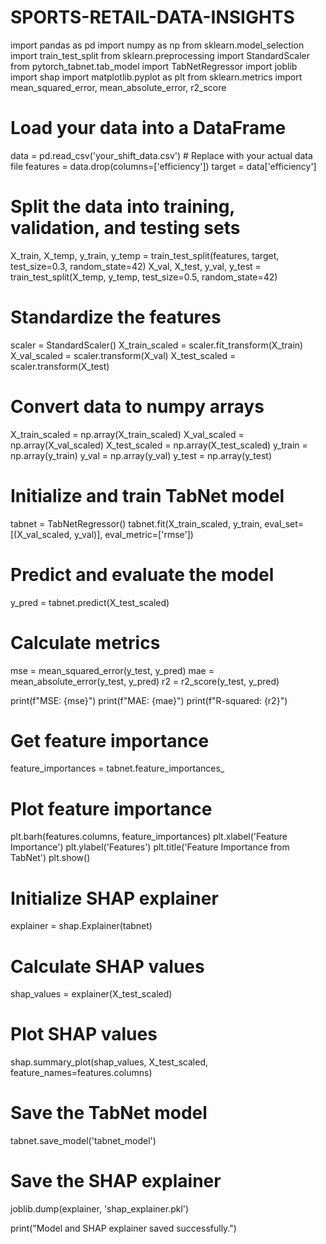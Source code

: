 # SPORTS-RETAIL-DATA-INSIGHTS

import pandas as pd
import numpy as np
from sklearn.model_selection import train_test_split
from sklearn.preprocessing import StandardScaler
from pytorch_tabnet.tab_model import TabNetRegressor
import joblib
import shap
import matplotlib.pyplot as plt
from sklearn.metrics import mean_squared_error, mean_absolute_error, r2_score

# Load your data into a DataFrame
data = pd.read_csv('your_shift_data.csv')  # Replace with your actual data file
features = data.drop(columns=['efficiency'])
target = data['efficiency']

# Split the data into training, validation, and testing sets
X_train, X_temp, y_train, y_temp = train_test_split(features, target, test_size=0.3, random_state=42)
X_val, X_test, y_val, y_test = train_test_split(X_temp, y_temp, test_size=0.5, random_state=42)

# Standardize the features
scaler = StandardScaler()
X_train_scaled = scaler.fit_transform(X_train)
X_val_scaled = scaler.transform(X_val)
X_test_scaled = scaler.transform(X_test)

# Convert data to numpy arrays
X_train_scaled = np.array(X_train_scaled)
X_val_scaled = np.array(X_val_scaled)
X_test_scaled = np.array(X_test_scaled)
y_train = np.array(y_train)
y_val = np.array(y_val)
y_test = np.array(y_test)

# Initialize and train TabNet model
tabnet = TabNetRegressor()
tabnet.fit(X_train_scaled, y_train, eval_set=[(X_val_scaled, y_val)], eval_metric=['rmse'])

# Predict and evaluate the model
y_pred = tabnet.predict(X_test_scaled)

# Calculate metrics
mse = mean_squared_error(y_test, y_pred)
mae = mean_absolute_error(y_test, y_pred)
r2 = r2_score(y_test, y_pred)

print(f"MSE: {mse}")
print(f"MAE: {mae}")
print(f"R-squared: {r2}")

# Get feature importance
feature_importances = tabnet.feature_importances_

# Plot feature importance
plt.barh(features.columns, feature_importances)
plt.xlabel('Feature Importance')
plt.ylabel('Features')
plt.title('Feature Importance from TabNet')
plt.show()

# Initialize SHAP explainer
explainer = shap.Explainer(tabnet)

# Calculate SHAP values
shap_values = explainer(X_test_scaled)

# Plot SHAP values
shap.summary_plot(shap_values, X_test_scaled, feature_names=features.columns)

# Save the TabNet model
tabnet.save_model('tabnet_model')

# Save the SHAP explainer
joblib.dump(explainer, 'shap_explainer.pkl')

print("Model and SHAP explainer saved successfully.")
